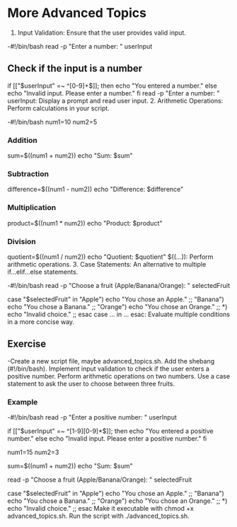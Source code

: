 # More Advanced Topics

1. Input Validation:
   Ensure that the user provides valid input.

-#!/bin/bash
read -p "Enter a number: " userInput

## Check if the input is a number

if [["$userInput" =~ ^[0-9]+$]]; then
echo "You entered a number."
else
echo "Invalid input. Please enter a number."
fi
read -p "Enter a number: " userInput: Display a prompt and read user input. 2. Arithmetic Operations:
Perform calculations in your script.

-#!/bin/bash
num1=10
num2=5

### Addition

sum=$((num1 + num2))
echo "Sum: $sum"

### Subtraction

difference=$((num1 - num2))
echo "Difference: $difference"

### Multiplication

product=$((num1 \* num2))
echo "Product: $product"

### Division

quotient=$((num1 / num2))
echo "Quotient: $quotient"
$((...)): Perform arithmetic operations. 3. Case Statements:
An alternative to multiple if...elif...else statements.

-#!/bin/bash
read -p "Choose a fruit (Apple/Banana/Orange): " selectedFruit

case "$selectedFruit" in
"Apple")
echo "You chose an Apple."
;;
"Banana")
echo "You chose a Banana."
;;
"Orange")
echo "You chose an Orange."
;;
\*)
echo "Invalid choice."
;;
esac
case ... in ... esac: Evaluate multiple conditions in a more concise way.

## Exercise

-Create a new script file, maybe advanced_topics.sh.
Add the shebang (#!/bin/bash).
Implement input validation to check if the user enters a positive number.
Perform arithmetic operations on two numbers.
Use a case statement to ask the user to choose between three fruits.

### Example

-#!/bin/bash
read -p "Enter a positive number: " userInput

if [["$userInput" =~ ^[1-9][0-9]*$]]; then
echo "You entered a positive number."
else
echo "Invalid input. Please enter a positive number."
fi

num1=15
num2=3

sum=$((num1 + num2))
echo "Sum: $sum"

read -p "Choose a fruit (Apple/Banana/Orange): " selectedFruit

case "$selectedFruit" in
"Apple")
echo "You chose an Apple."
;;
"Banana")
echo "You chose a Banana."
;;
"Orange")
echo "You chose an Orange."
;;
\*)
echo "Invalid choice."
;;
esac
Make it executable with chmod +x advanced_topics.sh.
Run the script with ./advanced_topics.sh.
